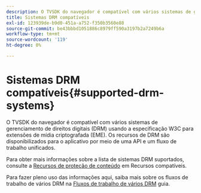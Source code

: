 ```yaml
---
description: O TVSDK do navegador é compatível com vários sistemas de gerenciamento de direitos digitais (DRM) usando a especificação W3C para extensões de mídia criptografada (EME). Os recursos de DRM são disponibilizados para o aplicativo por meio de uma API e um fluxo de trabalho unificados.
title: Sistemas DRM compatíveis
exl-id: 123939de-b9d0-451a-a752-f350b3560e88
source-git-commit: be43bbbd1051886c8979ff590a3197b2a7249b6a
workflow-type: tm+mt
source-wordcount: '119'
ht-degree: 0%

---
```


# Sistemas DRM compatíveis{#supported-drm-systems}

O TVSDK do navegador é compatível com vários sistemas de gerenciamento de direitos digitais (DRM) usando a especificação W3C para extensões de mídia criptografada (EME). Os recursos de DRM são disponibilizados para o aplicativo por meio de uma API e um fluxo de trabalho unificados.

Para obter mais informações sobre a lista de sistemas DRM suportados, consulte a [Recursos de proteção de conteúdo](../../../release-notes/tvsdk-24-browser.md#table-hls-content-protection-features) em Recursos compatíveis.

Para fazer pleno uso das informações aqui, saiba mais sobre os fluxos de trabalho de vários DRM na [Fluxos de trabalho de vários DRM](https://helpx.adobe.com/content/dam/help/en/primetime/drm/drm_multi_drm_workflows.pdf) guia.
